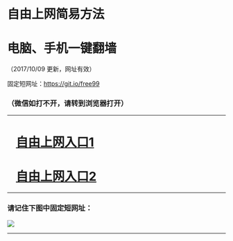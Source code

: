 ﻿# 自由上网简易方法

# 电脑、手机一键翻墙

（2017/10/09 更新，网址有效）

固定短网址：https://git.io/free99

### （微信如打不开，请转到浏览器打开）


***





# &nbsp;&nbsp; <a href="http://ft735926816.fwq-tz-1001.info/fwqtz01.html?t=100900117541 " target="_blank">自由上网入口1</a>
# &nbsp;&nbsp; <a href="http://ft1105523143.fwq-tz-1002.info/fwqtz02.html?t=100900117329 " target="_blank">自由上网入口2</a>
***

### 请记住下图中固定短网址：

<img src="https://s3-us-west-2.amazonaws.com/fwq-1001/yjfq-20170905okok.png" /> 


***

